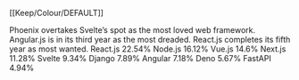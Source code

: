 [[Keep/Colour/DEFAULT]] 

Phoenix overtakes Svelte’s spot as the most loved web framework. Angular.js is in its third year as the most dreaded. React.js completes its fifth year as most wanted.
React.js
22.54%
Node.js
16.12%
Vue.js
14.6%
Next.js
11.28%
Svelte
9.34%
Django
7.89%
Angular
7.18%
Deno
5.67%
FastAPI
4.94%
